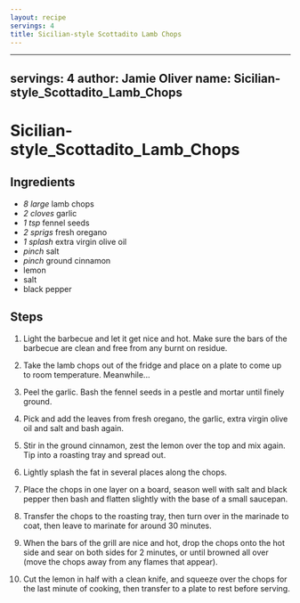 ```yaml
---
layout: recipe
servings: 4
title: Sicilian-style Scottadito Lamb Chops
---
```

---
servings: 4
author: Jamie Oliver
name: Sicilian-style_Scottadito_Lamb_Chops
---

# Sicilian-style_Scottadito_Lamb_Chops

## Ingredients

- *8 large* lamb chops
- *2 cloves* garlic
- *1 tsp* fennel seeds
- *2 sprigs* fresh oregano
- *1 splash* extra virgin olive oil
- *pinch* salt
- *pinch* ground cinnamon
- lemon
- salt
- black pepper

## Steps

1. Light the barbecue and let it get nice and hot. Make sure the bars of the
barbecue are clean and free from any burnt on residue.

2. Take the lamb chops out of the fridge and place on a plate to come up to room
temperature. Meanwhile...

3. Peel the garlic. Bash the fennel seeds in a pestle and mortar until finely
ground.

4. Pick and add the leaves from fresh oregano, the garlic, extra virgin olive
oil and salt and bash again.

5. Stir in the ground cinnamon, zest the lemon over the top and mix again. Tip
into a roasting tray and spread out.

6. Lightly splash the fat in several places along the chops.

7. Place the chops in one layer on a board, season well with salt and black
pepper then bash and flatten slightly with the base of a small saucepan.

8. Transfer the chops to the roasting tray, then turn over in the marinade to
coat, then leave to marinate for around 30 minutes.

9. When the bars of the grill are nice and hot, drop the chops onto the hot side
and sear on both sides for 2 minutes, or until browned all over (move the chops
away from any flames that appear).

10. Cut the lemon in half with a clean knife, and squeeze over the chops for the
last minute of cooking, then transfer to a plate to rest before serving.

